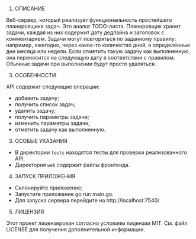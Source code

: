 1. ОПИСАНИЕ
   
Веб-сервер, который реализует функциональность простейшего планировщика задач. Это аналог TODO-листа. 
Планировщик хранит задачи, каждая из них содержит дату дедлайна и заголовок с комментарием. Задачи могут повторяться по заданному правилу: например, ежегодно, через какое-то количество дней, в определённые дни месяца или недели. Если отметить такую задачу как выполненную, она переносится на следующую дату в соответствии с правилом. Обычные задачи при выполнении будут просто удаляться. 

3. ОСОБЕННОСТИ
   
API содержит следующие операции:
- добавить задачу;
- получить список задач;
- удалить задачу;
- получить параметры задачи;
- изменить параметры задачи;
- отметить задачу как выполненную.

3. ОСОБЫЕ УКАЗАНИЯ
   
- В директории `tests` находятся тесты для проверки реализованного API.
- Директория `web` содержит файлы фронтенда.

4. ЗАПУСК ПРИЛОЖЕНИЯ
   
- Склонируйте приложение;
- Запустите приложение go run main.go.
- Для запуска сервера перейдите на http://localhost:7540/

5. ЛИЦЕНЗИЯ

Этот проект лицензирован согласно условиям лицензии MIT. См. файл LICENSE для получения дополнительной информации.
